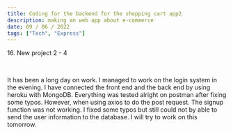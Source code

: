```yaml
---
title: Coding for the backend for the shopping cart app2
description: making an web app about e-commerce
date: 09 / 06 / 2022
tags: ["Tech", "Express"]
---
```


<p>16. New project 2 - 4 </p>

<br/>
<p> It has been a long day on work. I managed to work on the login system in the evening. I have connected the front end and the back end by using heroku with MongoDB. Everything was tested alright on postman after fixing some typos. However, when using axios to do the post request. The signup function was not working. I fixed some typos but still could not by able to send the user information to the database. I will try to work on this tomorrow.
</p>
